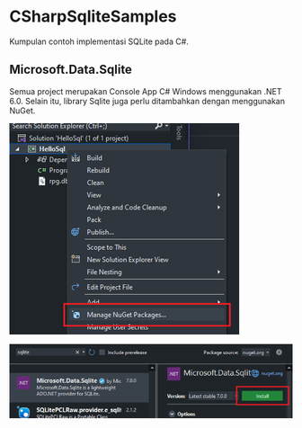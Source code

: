 # CSharpSqliteSamples

Kumpulan contoh implementasi SQLite pada C#.

## Microsoft.Data.Sqlite

Semua project merupakan Console App C# Windows menggunakan .NET 6.0. Selain itu, library Sqlite juga perlu ditambahkan dengan menggunakan NuGet.

![Manage Nuget Package](/img/manage-nuget.png)

![Install Package](/img/install-sqlite.png)
